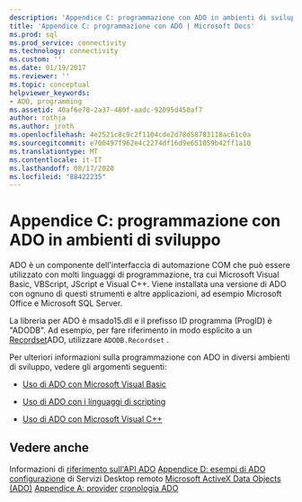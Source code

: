 ```yaml
---
description: 'Appendice C: programmazione con ADO in ambienti di sviluppo'
title: 'Appendice C: programmazione con ADO | Microsoft Docs'
ms.prod: sql
ms.prod_service: connectivity
ms.technology: connectivity
ms.custom: ''
ms.date: 01/19/2017
ms.reviewer: ''
ms.topic: conceptual
helpviewer_keywords:
- ADO, programming
ms.assetid: 40af6e70-2a37-480f-aadc-92095d450af7
author: rothja
ms.author: jroth
ms.openlocfilehash: 4e2521c8c9c2f1104cde2d78d58783118ac61c0a
ms.sourcegitcommit: e700497f962e4c2274df16d9e651059b42ff1a10
ms.translationtype: MT
ms.contentlocale: it-IT
ms.lasthandoff: 08/17/2020
ms.locfileid: "88422235"
---
```

# <a name="appendix-c-programming-with-ado-in-development-environments"></a>Appendice C: programmazione con ADO in ambienti di sviluppo
ADO è un componente dell'interfaccia di automazione COM che può essere utilizzato con molti linguaggi di programmazione, tra cui Microsoft Visual Basic, VBScript, JScript e Visual C++. Viene installata una versione di ADO con ognuno di questi strumenti e altre applicazioni, ad esempio Microsoft Office e Microsoft SQL Server.

 La libreria per ADO è msado15.dll e il prefisso ID programma (ProgID) è "ADODB". Ad esempio, per fare riferimento in modo esplicito a un [Recordset](../../../ado/reference/ado-api/recordset-object-ado.md)ADO, utilizzare `ADODB.Recordset` .

 Per ulteriori informazioni sulla programmazione con ADO in diversi ambienti di sviluppo, vedere gli argomenti seguenti:

-   [Uso di ADO con Microsoft Visual Basic](../../../ado/guide/appendixes/using-ado-with-microsoft-visual-basic.md)

-   [Uso di ADO con i linguaggi di scripting](../../../ado/guide/appendixes/using-ado-with-scripting-languages.md)

-   [Uso di ADO con Microsoft Visual C++](../../../ado/guide/appendixes/using-ado-with-microsoft-visual-c.md)

## <a name="see-also"></a>Vedere anche
 Informazioni di [riferimento sull'API ADO](../../../ado/reference/ado-api/ado-api-reference.md) [Appendice D: esempi di ADO](../../../ado/guide/appendixes/appendix-d-ado-samples.md) [configurazione](../../../ado/guide/remote-data-service/configuring-rds.md) di Servizi Desktop remoto [Microsoft ActiveX Data Objects (ADO)](../../../ado/microsoft-activex-data-objects-ado.md) [Appendice A: provider](../../../ado/guide/appendixes/appendix-a-providers.md) [cronologia ADO](../../../ado/guide/ado-history.md)
